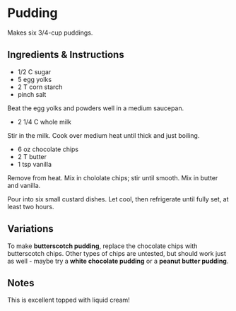 # Pudding

Makes six 3/4-cup puddings.

## Ingredients & Instructions

- 1/2 C sugar
- 5 egg yolks
- 2 T corn starch
- pinch salt

Beat the egg yolks and powders well in a medium saucepan.

- 2 1/4 C whole milk

Stir in the milk.  Cook over medium heat until thick and just boiling.

- 6 oz chocolate chips
- 2 T butter
- 1 tsp vanilla

Remove from heat.  Mix in chololate chips; stir until smooth.  Mix in butter and
vanilla.

Pour into six small custard dishes.  Let cool, then refrigerate until fully set,
at least two hours.


## Variations

To make **butterscotch pudding**,  replace the chocolate chips with butterscotch
chips.  Other types of chips are untested,  but should work just as well - maybe
try a **white chocolate pudding** or a **peanut butter pudding**.


## Notes

This is excellent topped with liquid cream!
